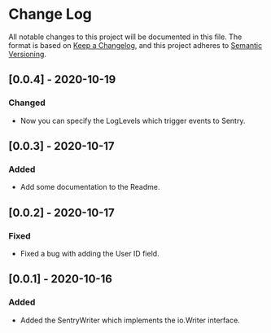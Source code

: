# Change Log

All notable changes to this project will be documented in this file. The format is based on [Keep a Changelog](https://keepachangelog.com/en/1.0.0/), and this project adheres to [Semantic Versioning](https://semver.org/spec/v2.0.0.html).

## [0.0.4] - 2020-10-19

### Changed

- Now you can specify the LogLevels which trigger events to Sentry.

## [0.0.3] - 2020-10-17

### Added

- Add some documentation to the Readme.

## [0.0.2] - 2020-10-17

### Fixed

- Fixed a bug with adding the User ID field.

## [0.0.1] - 2020-10-16

### Added

- Added the SentryWriter which implements the io.Writer interface.